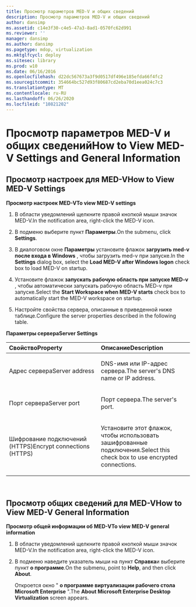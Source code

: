 ```yaml
---
title: Просмотр параметров MED-V и общих сведений
description: Просмотр параметров MED-V и общих сведений
author: dansimp
ms.assetid: c14e3f30-c4e5-47a3-8ad1-0570fc62d991
ms.reviewer: ''
manager: dansimp
ms.author: dansimp
ms.pagetype: mdop, virtualization
ms.mktglfcycl: deploy
ms.sitesec: library
ms.prod: w10
ms.date: 06/16/2016
ms.openlocfilehash: d22dc567673a3f9d0517df496e185efda66f4fc2
ms.sourcegitcommit: 354664bc527d93f80687cd2eba70d1eea024c7c3
ms.translationtype: MT
ms.contentlocale: ru-RU
ms.lasthandoff: 06/26/2020
ms.locfileid: "10821202"
---
```

# <span data-ttu-id="ea903-103">Просмотр параметров MED-V и общих сведений</span><span class="sxs-lookup"><span data-stu-id="ea903-103">How to View MED-V Settings and General Information</span></span>


## <span data-ttu-id="ea903-104">Просмотр настроек для MED-V</span><span class="sxs-lookup"><span data-stu-id="ea903-104">How to View MED-V Settings</span></span>


**<span data-ttu-id="ea903-105">Просмотр настроек MED-V</span><span class="sxs-lookup"><span data-stu-id="ea903-105">To view MED-V settings</span></span>**

1.  <span data-ttu-id="ea903-106">В области уведомлений щелкните правой кнопкой мыши значок MED-V.</span><span class="sxs-lookup"><span data-stu-id="ea903-106">In the notification area, right-click the MED-V icon.</span></span>

2.  <span data-ttu-id="ea903-107">В подменю выберите пункт **Параметры**.</span><span class="sxs-lookup"><span data-stu-id="ea903-107">On the submenu, click **Settings**.</span></span>

3.  <span data-ttu-id="ea903-108">В диалоговом окне **Параметры** установите флажок **загрузить med-v после входа в Windows** , чтобы загрузить med-v при запуске.</span><span class="sxs-lookup"><span data-stu-id="ea903-108">In the **Settings** dialog box, select the **Load MED-V after Windows logon** check box to load MED-V on startup.</span></span>

4.  <span data-ttu-id="ea903-109">Установите флажок **запускать рабочую область при запуске MED-v** , чтобы автоматически запускать рабочую область MED-v при запуске.</span><span class="sxs-lookup"><span data-stu-id="ea903-109">Select the **Start Workspace when MED-V starts** check box to automatically start the MED-V workspace on startup.</span></span>

5.  <span data-ttu-id="ea903-110">Настройте свойства сервера, описанные в приведенной ниже таблице.</span><span class="sxs-lookup"><span data-stu-id="ea903-110">Configure the server properties described in the following table.</span></span>

**<span data-ttu-id="ea903-111">Параметры сервера</span><span class="sxs-lookup"><span data-stu-id="ea903-111">Server Settings</span></span>**

<table>
<colgroup>
<col width="50%" />
<col width="50%" />
</colgroup>
<thead>
<tr class="header">
<th align="left"><span data-ttu-id="ea903-112">Свойство</span><span class="sxs-lookup"><span data-stu-id="ea903-112">Property</span></span></th>
<th align="left"><span data-ttu-id="ea903-113">Описание</span><span class="sxs-lookup"><span data-stu-id="ea903-113">Description</span></span></th>
</tr>
</thead>
<tbody>
<tr class="odd">
<td align="left"><p><span data-ttu-id="ea903-114">Адрес сервера</span><span class="sxs-lookup"><span data-stu-id="ea903-114">Server address</span></span></p></td>
<td align="left"><p><span data-ttu-id="ea903-115">DNS-имя или IP-адрес сервера.</span><span class="sxs-lookup"><span data-stu-id="ea903-115">The server's DNS name or IP address.</span></span></p></td>
</tr>
<tr class="even">
<td align="left"><p><span data-ttu-id="ea903-116">Порт сервера</span><span class="sxs-lookup"><span data-stu-id="ea903-116">Server port</span></span></p></td>
<td align="left"><p><span data-ttu-id="ea903-117">Порт сервера.</span><span class="sxs-lookup"><span data-stu-id="ea903-117">The server's port.</span></span></p></td>
</tr>
<tr class="odd">
<td align="left"><p><span data-ttu-id="ea903-118">Шифрование подключений (HTTPS)</span><span class="sxs-lookup"><span data-stu-id="ea903-118">Encrypt connections (HTTPS)</span></span></p></td>
<td align="left"><p><span data-ttu-id="ea903-119">Установите этот флажок, чтобы использовать зашифрованные подключения.</span><span class="sxs-lookup"><span data-stu-id="ea903-119">Select this check box to use encrypted connections.</span></span></p></td>
</tr>
</tbody>
</table>

 

## <span data-ttu-id="ea903-120">Просмотр общих сведений для MED-V</span><span class="sxs-lookup"><span data-stu-id="ea903-120">How to View MED-V General Information</span></span>


**<span data-ttu-id="ea903-121">Просмотр общей информации об MED-V</span><span class="sxs-lookup"><span data-stu-id="ea903-121">To view MED-V general information</span></span>**

1.  <span data-ttu-id="ea903-122">В области уведомлений щелкните правой кнопкой мыши значок MED-V.</span><span class="sxs-lookup"><span data-stu-id="ea903-122">In the notification area, right-click the MED-V icon.</span></span>

2.  <span data-ttu-id="ea903-123">В подменю наведите указатель мыши на пункт **Справка**и выберите пункт **о программе**.</span><span class="sxs-lookup"><span data-stu-id="ea903-123">On the submenu, point to **Help**, and then click **About**.</span></span>

    <span data-ttu-id="ea903-124">Откроется окно " **о программе виртуализации рабочего стола Microsoft Enterprise** ".</span><span class="sxs-lookup"><span data-stu-id="ea903-124">The **About Microsoft Enterprise Desktop Virtualization** screen appears.</span></span>

 

 





